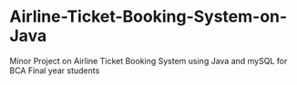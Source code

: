 # Airline-Ticket-Booking-System-on-Java
Minor Project on Airline Ticket Booking System using Java and mySQL for BCA Final year students
